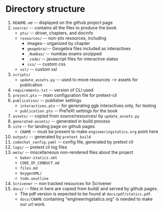 # Directory structure

1. `README.md` -- displayed on the github project page
2. `source/` -- contains all the files to produce the book
	* `ptx/` -- driver, chapters, and docinfo
	* `resources/` -- non-ptx resources, including
		* images-- organized by chapter
		* `geogebra/`-- Geogebra files included as interactives
		* `_Numbas/` -- numbas exams unzipped
		* `_code/` -- javascript files for interactive slates
		* `css/` -- custom css
	* ``xsl/`` -- custom xsl
3. `scripts/`
	* `update_assets.py`  -- used to move resources --> assets for publication
4. `requirements.txt`  -- version of CLI used
5. `project.ptx` -- main configuration file for pretext-cli
6. `publication/` -- publisher settings
	* `interactives.ptx` -- for generating ggb interactives only, for testing
	* `publication.ptx`  -- PreTeXt settings for the book
7. `assets/` -- copied from source/resources/ by  `update_assets.py`
8. `generated-assets/`  -- generated in build process
9. `site` -- for landing page on github pages
	* `CNAME` -- must be present to make `engineeringstatics.org` point here
10. `output/`  -- generated by `pretext build`
11. `codechat_config.yaml`  -- config file, generated by pretext cli
12. `logs/`  -- pretext cli log files
13. `meta/` -- miscellaneous non-rendered files about the project
	* `baker-statics.xml`
	* `CODE_OF_CONDUCT.md`
	* `files.md`
	* `OxygenXML/`
	* `todo.ooutline`
14. `Scrivener`  -- non tracked resources for Scrivener
15. `docs/`  -- files in here are copied from build/ and served by github pages.   
	* The pdf version is expected to be found at `docs/pdf/statics.pdf`.
	* `docs/CNAME` containing "engineeringstatics.org" is needed to make our url work.

